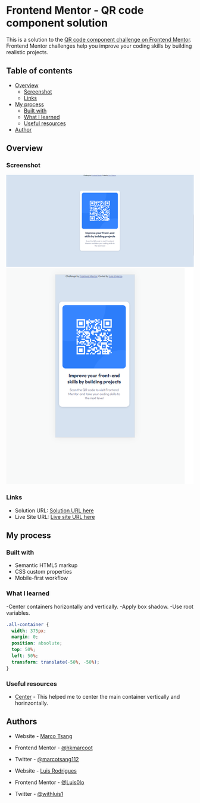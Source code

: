 # Frontend Mentor - QR code component solution

This is a solution to the [QR code component challenge on Frontend Mentor](https://www.frontendmentor.io/challenges/qr-code-component-iux_sIO_H). Frontend Mentor challenges help you improve your coding skills by building realistic projects.

## Table of contents

- [Overview](#overview)
  - [Screenshot](#screenshot)
  - [Links](#links)
- [My process](#my-process)
  - [Built with](#built-with)
  - [What I learned](#what-i-learned)
  - [Useful resources](#useful-resources)
- [Author](#author)

## Overview

### Screenshot

![](./screenshot/qr-image-desktop.png)
![](./screenshot/qr-image-mobile.png)

### Links

- Solution URL: [Solution URL here](https://github.com/Luis0lo/Frontend-mentor-challanges/tree/main/qr-code-component-main)
- Live Site URL: [Live site URL here](https://luis0lo.github.io/Frontend-mentor-challanges/)

## My process

### Built with

- Semantic HTML5 markup
- CSS custom properties
- Mobile-first workflow

### What I learned

-Center containers horizontally and vertically.
-Apply box shadow.
-Use root variables.

```css
.all-container {
  width: 375px;
  margin: 0;
  position: absolute;
  top: 50%;
  left: 50%;
  transform: translate(-50%, -50%);
}
```

### Useful resources

- [Center](https://www.w3schools.com/css/css_align.asp) - This helped me to center the main container vertically and horinzontally.

## Authors

- Website - [Marco Tsang](https://www.linkedin.com/in/marco-tsang112)
- Frontend Mentor - [@hkmarcoot](https://www.frontendmentor.io/profile/hkmarcoot)
- Twitter - [@marcotsang112](https://www.twitter.com/marcotsang112)

- Website - [Luis Rodrigues](https://www.linkedin.com/in/withluis/)
- Frontend Mentor - [@Luis0lo](https://www.frontendmentor.io/profile/Luis0lo)
- Twitter - [@withluis1](https://twitter.com/withluis1)

